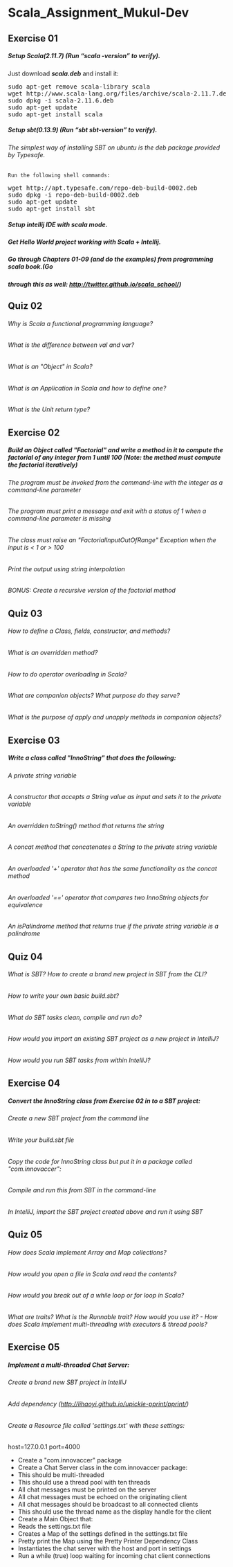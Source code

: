 # Scala_Assignment_Mukul-Dev

## Exercise 01
##### Setup Scala(2.11.7) (Run “scala -version” to verify).
Just download <i><b>scala.deb</b></i> and install it:
<pre>
sudo apt-get remove scala-library scala
wget http://www.scala-lang.org/files/archive/scala-2.11.7.deb
sudo dpkg -i scala-2.11.6.deb
sudo apt-get update
sudo apt-get install scala
</pre>
##### Setup sbt(0.13.9) (Run “sbt sbt-version” to verify).
###### The simplest way of installing SBT on ubuntu is the deb package provided by Typesafe.
    Run the following shell commands:
<pre>
wget http://apt.typesafe.com/repo-deb-build-0002.deb
sudo dpkg -i repo-deb-build-0002.deb
sudo apt-get update
sudo apt-get install sbt
</pre>

##### Setup intellij IDE with scala mode.
##### Get Hello World project working with Scala + Intellij.
##### Go through Chapters 01-09 (and do the examples) from programming scala book.(Go
##### through this as well: http://twitter.github.io/scala_school/) 

## Quiz 02
###### Why is Scala a functional programming language?
###### What is the difference between val and var?
###### What is an "Object" in Scala?
###### What is an Application in Scala and how to define one?
###### What is the Unit return type? 

## Exercise 02
##### Build an Object called "Factorial" and write a method in it to compute the factorial of any integer from 1 until 100 (Note: the method must compute the factorial iteratively)
###### The program must be invoked from the command-line with the integer as a command-line parameter
###### The program must print a message and exit with a status of 1 when a command-line parameter is missing
###### The class must raise an "FactorialInputOutOfRange" Exception when the input is < 1 or > 100
###### Print the output using string interpolation
###### BONUS: Create a recursive version of the factorial method
 
## Quiz 03
###### How to define a Class, fields, constructor, and methods?
###### What is an overridden method?
###### How to do operator overloading in Scala?
###### What are companion objects? What purpose do they serve?
###### What is the purpose of apply and unapply methods in companion objects? 

## Exercise 03
##### Write a class called "InnoString" that does the following:
###### A private string variable
###### A constructor that accepts a String value as input and sets it to the private variable
###### An overridden toString() method that returns the string
###### A concat method that concatenates a String to the private string variable
###### An overloaded '+' operator that has the same functionality as the concat method
###### An overloaded '==' operator that compares two InnoString objects for equivalence
###### An isPalindrome method that returns true if the private string variable is a palindrome

## Quiz 04
###### What is SBT? How to create a brand new project in SBT from the CLI?
###### How to write your own basic build.sbt?
###### What do SBT tasks clean, compile and run do?
###### How would you import an existing SBT project as a new project in IntelliJ?
###### How would you run SBT tasks from within IntelliJ?

## Exercise 04
##### Convert the InnoString class from Exercise 02 in to a SBT project:
###### Create a new SBT project from the command line
###### Write your build.sbt file
###### Copy the code for InnoString class but put it in a package called "com.innovaccer":
###### Compile and run this from SBT in the command-line
###### In IntelliJ, import the SBT project created above and run it using SBT
## Quiz 05
###### How does Scala implement Array and Map collections?
###### How would you open a file in Scala and read the contents?
###### How would you break out of a while loop or for loop in Scala?
###### What are traits? What is the Runnable trait? How would you use it? - How does Scala implement multi-threading with executors & thread pools?

## Exercise 05
##### Implement a multi-threaded Chat Server:
###### Create a brand new SBT project in IntelliJ
###### Add dependency (http://lihaoyi.github.io/upickle-pprint/pprint/) 
###### Create a Resource file called 'settings.txt' with these settings:
 host=127.0.0.1
 port=4000
 - Create a "com.innovaccer" package
 - Create a Chat Server class in the com.innovaccer package:
 - This should be multi-threaded
 - This should use a thread pool with ten threads
 - All chat messages must be printed on the server
 - All chat messages must be echoed on the originating client
 - All chat messages should be broadcast to all connected clients
 - This should use the thread name as the display handle for the client
 - Create a Main Object that:
 - Reads the settings.txt file
 - Creates a Map of the settings defined in the settings.txt file
 - Pretty print the Map using the Pretty Printer Dependency Class
 - Instantiates the chat server with the host and port in settings
 - Run a while (true) loop waiting for incoming chat client connections 
